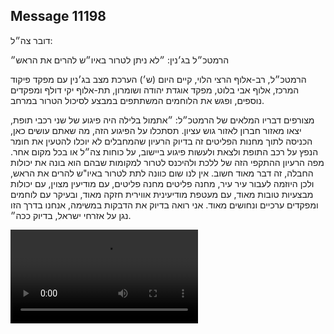 ## Message 11198

דובר צה״ל: 

הרמטכ״ל בג׳נין: ״לא ניתן לטרור באיו״ש להרים את הראש״ 

הרמטכ״ל, רב-אלוף הרצי הלוי, קיים היום (ש׳) הערכת מצב בג׳נין עם מפקד פיקוד המרכז, אלוף אבי בלוט, מפקד אוגדת יהודה ושומרון, תת-אלוף יקי דולף ומפקדים נוספים, ופגש את הלוחמים המשתתפים במבצע לסיכול הטרור במרחב. 

מצורפים דבריו המלאים של הרמטכ״ל: ״אתמול בלילה היה פיגוע של שני רכבי תופת, יצאו מאזור חברון לאזור גוש עציון. תסתכלו על הפיגוע הזה, מה שאתם עושים כאן, הכניסה לתוך מחנות הפליטים זה בדיוק הרעיון שהמחבלים לא יוכלו להטעין את חומר הנפץ על רכב התופת ולצאת ולעשות פיגוע ביישוב, על כוחות צה״ל או בכל מקום אחר. מפה הרעיון ההתקפי הזה של ללכת ולהיכנס לטרור למקומות שבהם הוא בונה את יכולות החבלה, זה דבר מאוד חשוב. 
אין לנו שום כוונה לתת לטרור באיו"ש להרים את הראש, ולכן היוזמה לעבור עיר עיר, מחנה פליטים מחנה פליטים, עם מודיעין מצוין, עם יכולות מבצעיות טובות מאוד, עם מעטפת מודיעינית אווירית חזקה מאוד, ובעיקר עם לוחמים ומפקדים ערכיים ונחושים מאוד. אני רואה בדיוק את הדבקות במשימה, אנחנו בדרך הזו נגן על אזרחי ישראל, בדיוק ככה״.

![Video](https://data.iron-swords.co.il/2024/August/31/https://data.iron-swords.co.il/2024/August/31/11198/11198_media.mp4)
